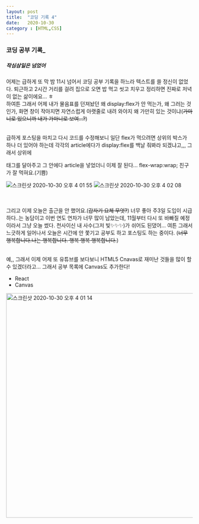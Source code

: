 ```yaml
---
layout: post
title:  "코딩 기록 4"
date:   2020-10-30
category : [HTML,CSS]
---
```



<h3>코딩 공부 기록_<h5>작심삼일은 넘었어</h5></h3>

어제는 급하게 또 막 밤 11시 넘어서 코딩 공부 기록을 하느라 텍스트를 쓸 정신이 없었다.
퇴근하고 2시간 거리를 걸려 집으로 오면 밥 먹고 씻고 치우고 정리하면 진짜로 저녁이 없는 삶이에요... ㅎ
<br> 하여튼 그래서 어제 내가 물음표를 던져놨던 왜 display:flex가 안 먹는가, 왜 그러는 것인가, 화면 창이 작아지면 자연스럽게 아랫줄로 내려 와야지
왜 가만히 있는 것이냐(<s>가마니로 있으니까 내가 가마니로 보여...?</s>)

<br>급하게 포스팅을 마치고 다시 코드를 수정해보니 일단 flex가 먹으려면 상위의 박스가 하나 더 있어야 하는데 각각의 article에다가 display:flex를 백날 줘봐라
되겠냐고,,, 그래서 상위에 <section class="bigbox"></section> 태그를 달아주고 그 안에다 article을 넣었더니 이제 잘 된다... flex-wrap:wrap; 친구가 잘 먹혀요.(기쁨)
<script src="https://gist.github.com/SUPINKIM/256a35c8057c2a5805062b5dc60e125f.js"></script>
<script src="https://gist.github.com/SUPINKIM/e3d06cd935567385a047d95f763da712.js"></script>

![스크린샷 2020-10-30 오후 4 01 55](https://user-images.githubusercontent.com/49034615/97670405-7e9e8a00-1ac9-11eb-8ced-0f817535309c.png)
![스크린샷 2020-10-30 오후 4 02 08](https://user-images.githubusercontent.com/49034615/97670429-9249f080-1ac9-11eb-82f5-1003d8850731.png)


<br><br>
그리고 이제 오늘은 출근을 안 했어요.(<s>갑자기 요체 무엇?</s>) 너무 좋아 주3일 도입이 시급하다..는 농담이고 이번 연도 연차가 너무 많이 남았는데, 11월부터 다시 또 바빠질 예정이라서
그냥 오늘 썼다. 천사이신 내 사수(그저 빛✨✨✨)가 쉬어도 된댔어... 여튼 그래서 느긋하게 일어나서 오늘은 시간에 안 쫓기고 공부도 하고 포스팅도 하는 중이다.
(<s>너무 행복합니다.나는 행복합니다. 행복 행복 행복합니다.</s>)

<br> 예,, 그래서 이제 어제 또 유튜브를 보다보니 HTML5 Cnavas로 재미난 것들을 많이 할 수 있겠더라고... 그래서 공부 목록에 Canvas도 추가한다!


<ul>
  <li>React</li>
  <li>Canvas</li>
</ul>

<img width="604" alt="스크린샷 2020-10-30 오후 4 01 14" src="https://user-images.githubusercontent.com/49034615/97670356-6169bb80-1ac9-11eb-97ee-36458bef5b6d.png">
